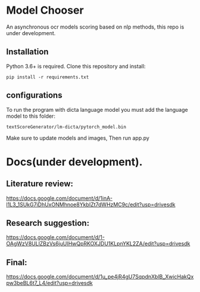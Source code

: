 # Model Chooser
An asynchronous ocr models scoring based on nlp methods,
this repo is under development.

## Installation 
Python 3.6+ is required. Clone this repository and install:
```
pip install -r requirements.txt
```

## configurations
To run the program with dicta language model you must add the language model to this folder:
```
textScoreGenerator/lm-dicta/pytorch_model.bin
```


Make sure to update models and images,
Then run app.py





# Docs(under development).

## Literature review:
https://docs.google.com/document/d/1inA-l1L3_1SUkG7iDhUxONMhnoe8YkbIZt7dWHzMC9c/edit?usp=drivesdk

## Research suggestion:
https://docs.google.com/document/d/1-OAgWzV8ULlZBzVs6juUIHwQpRKOXJDU1KLpnYKL2ZA/edit?usp=drivesdk

## Final:
https://docs.google.com/document/d/1u_pe4jR4gU7SqpdnXblB_XwicHakQxpw3beBL6t7_L4/edit?usp=drivesdk
